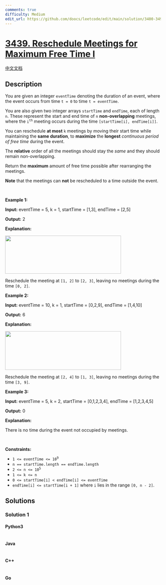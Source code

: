 ```yaml
---
comments: true
difficulty: Medium
edit_url: https://github.com/doocs/leetcode/edit/main/solution/3400-3499/3439.Reschedule%20Meetings%20for%20Maximum%20Free%20Time%20I/README_EN.md
---
```


<!-- problem:start -->

# [3439. Reschedule Meetings for Maximum Free Time I](https://leetcode.com/problems/reschedule-meetings-for-maximum-free-time-i)

[中文文档](/solution/3400-3499/3439.Reschedule%20Meetings%20for%20Maximum%20Free%20Time%20I/README.md)

## Description

<!-- description:start -->

<p>You are given an integer <code>eventTime</code> denoting the duration of an event, where the event occurs from time <code>t = 0</code> to time <code>t = eventTime</code>.</p>

<p>You are also given two integer arrays <code>startTime</code> and <code>endTime</code>, each of length <code>n</code>. These represent the start and end time of <code>n</code> <strong>non-overlapping</strong> meetings, where the <code>i<sup>th</sup></code> meeting occurs during the time <code>[startTime[i], endTime[i]]</code>.</p>

<p>You can reschedule <strong>at most</strong> <code>k</code> meetings by moving their start time while maintaining the <strong>same duration</strong>, to <strong>maximize</strong> the <strong>longest</strong> <em>continuous period of free time</em> during the event.</p>

<p>The <strong>relative</strong> order of all the meetings should stay the<em> same</em> and they should remain non-overlapping.</p>

<p>Return the <strong>maximum</strong> amount of free time possible after rearranging the meetings.</p>

<p><strong>Note</strong> that the meetings can <strong>not</strong> be rescheduled to a time outside the event.</p>

<p>&nbsp;</p>
<p><strong class="example">Example 1:</strong></p>

<div class="example-block">
<p><strong>Input:</strong> <span class="example-io">eventTime = 5, k = 1, startTime = [1,3], endTime = [2,5]</span></p>

<p><strong>Output:</strong> <span class="example-io">2</span></p>

<p><strong>Explanation:</strong></p>

<p><img alt="" src="https://fastly.jsdelivr.net/gh/doocs/leetcode@main/solution/3400-3499/3439.Reschedule%20Meetings%20for%20Maximum%20Free%20Time%20I/images/example0_rescheduled.png" style="width: 375px; height: 123px;" /></p>

<p>Reschedule the meeting at <code>[1, 2]</code> to <code>[2, 3]</code>, leaving no meetings during the time <code>[0, 2]</code>.</p>
</div>

<p><strong class="example">Example 2:</strong></p>

<div class="example-block">
<p><strong>Input:</strong> <span class="example-io">eventTime = 10, k = 1, startTime = [0,2,9], endTime = [1,4,10]</span></p>

<p><strong>Output:</strong> <span class="example-io">6</span></p>

<p><strong>Explanation:</strong></p>

<p><img alt="" src="https://fastly.jsdelivr.net/gh/doocs/leetcode@main/solution/3400-3499/3439.Reschedule%20Meetings%20for%20Maximum%20Free%20Time%20I/images/example1_rescheduled.png" style="width: 375px; height: 125px;" /></p>

<p>Reschedule the meeting at <code>[2, 4]</code> to <code>[1, 3]</code>, leaving no meetings during the time <code>[3, 9]</code>.</p>
</div>

<p><strong class="example">Example 3:</strong></p>

<div class="example-block">
<p><strong>Input:</strong> <span class="example-io">eventTime = 5, k = 2, startTime = [0,1,2,3,4], endTime = [1,2,3,4,5]</span></p>

<p><strong>Output:</strong> <span class="example-io">0</span></p>

<p><strong>Explanation:</strong></p>

<p>There is no time during the event not occupied by meetings.</p>
</div>

<p>&nbsp;</p>
<p><strong>Constraints:</strong></p>

<ul>
	<li><code>1 &lt;= eventTime &lt;= 10<sup>9</sup></code></li>
	<li><code>n == startTime.length == endTime.length</code></li>
	<li><code>2 &lt;= n &lt;= 10<sup>5</sup></code></li>
	<li><code>1 &lt;= k &lt;= n</code></li>
	<li><code>0 &lt;= startTime[i] &lt; endTime[i] &lt;= eventTime</code></li>
	<li><code>endTime[i] &lt;= startTime[i + 1]</code> where <code>i</code> lies in the range <code>[0, n - 2]</code>.</li>
</ul>

<!-- description:end -->

## Solutions

<!-- solution:start -->

### Solution 1

<!-- tabs:start -->

#### Python3

```python

```

#### Java

```java

```

#### C++

```cpp

```

#### Go

```go

```

<!-- tabs:end -->

<!-- solution:end -->

<!-- problem:end -->
